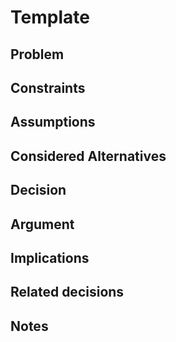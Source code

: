 # Template

## Problem

## Constraints

## Assumptions

## Considered Alternatives

## Decision

## Argument

## Implications

## Related decisions

## Notes
